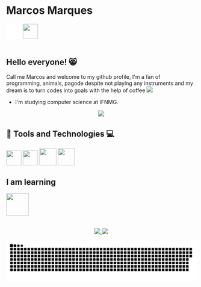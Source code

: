 # Marcos Marques
<div>
<a href="https://instagram.com/marcosd_marques" target="_blank"><img src="https://raw.githubusercontent.com/Aakarsh-B/trying-repos/master/insta.svg" width="40" height="40" target="_blank"></a>
<a href = "mailto:mdmarques70@gmail.com"><img src="https://www.freeiconspng.com/thumbs/gmail-icon/gmail-logo-icon-2.png" width="40" height="40" target="_blank"></a>
</div>
</br>

## Hello everyone! :smile_cat: 
Call me Marcos and welcome to my github profile, I'm a fan of programming, animals, pagode despite not playing any instruments and my dream is to turn codes into goals with the help of coffee <img src="https://c.tenor.com/zKFmUDxsLnsAAAAC/coffee-cat.gif" width="50">
 * I'm studying computer science at IFNMG.
 

<p align="center">
  <img src="https://c.tenor.com/zKFmUDxsLnsAAAAC/coffee-cat.gif" width="350">
</p>
 
## :hammer: Tools and Technologies :computer:
<div>
<img src="https://cdn.jsdelivr.net/gh/devicons/devicon/icons/c/c-original.svg" width="40" height="40"/>
<img src="https://cdn.jsdelivr.net/gh/devicons/devicon/icons/csharp/csharp-original.svg" width="40" height="40"/>
<img src="https://cdn.jsdelivr.net/gh/devicons/devicon/icons/html5/html5-original-wordmark.svg" width="45" height="45"/>
<img src="https://cdn.jsdelivr.net/gh/devicons/devicon/icons/css3/css3-original-wordmark.svg" width="45" height="45"/>
</div>

## I am learning
<img src="https://cdn.jsdelivr.net/gh/devicons/devicon/icons/go/go-original-wordmark.svg" width="60" height="60"/>


<!--Status no GitHub-->
##
<p align="center">
<a href="https://github.com/MarcosMMarques">
<img height="140em" src="https://github-readme-stats-eight-theta.vercel.app/api?username=MarcosMMarques&show_icons=true&theme=algolia&include_all_commits=true&count_private=true"/>
<img height="140em" src="https://github-readme-stats-eight-theta.vercel.app/api/top-langs/?username=MarcosMMarques&layout=compact&langs_count=8&theme=algolia"/>
 </a>
</p>
 
 ![Snake animation](https://github.com/MarcosMMarques/MarcosMMarques/blob/output/github-contribution-grid-snake.svg)
